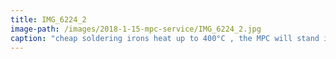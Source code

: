 ```yaml
---
title: IMG_6224_2
image-path: /images/2018-1-15-mpc-service/IMG_6224_2.jpg
caption: "cheap soldering irons heat up to 400°C , the MPC will stand it! Don't worry, be quick!"
---
```

